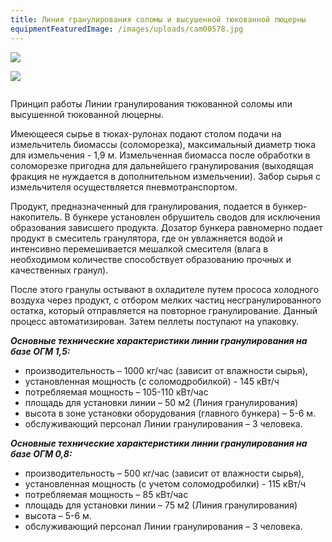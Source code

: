 ```yaml
---
title: Линия гранулирования соломы и высушенной тюкованной люцерны
equipmentFeaturedImage: /images/uploads/cam00578.jpg
---
```

![](/images/uploads/20170820_182254.jpg)

![](/images/uploads/20170820_182312.jpg)

![]()

Принцип работы Линии гранулирования тюкованной соломы или высушенной тюкованной люцерны.

Имеющееся сырье в тюках-рулонах подают столом подачи на измельчитель биомассы (соломорезка), максимальный диаметр тюка для измельчения - 1,9 м. Измельченная биомасса после обработки в соломорезке пригодна для дальнейшего гранулирования (выходящая фракция не нуждается в дополнительном измельчении). Забор сырья с измельчителя осуществляется пневмотранспортом.

Продукт, предназначенный для гранулирования, подается в бункер-накопитель. В бункере установлен обрушитель сводов для исключения образования зависшего продукта. Дозатор бункера равномерно подает продукт в смеситель гранулятора, где он увлажняется водой и интенсивно перемешивается мешалкой смесителя (влага в необходимом количестве способствует образованию прочных и качественных гранул).

После этого гранулы остывают в охладителе путем прососа холодного воздуха через продукт, с отбором мелких частиц несгранулированного остатка, который отправляется на повторное гранулирование. Данный процесс автоматизирован. Затем пеллеты поступают на упаковку.

_**Основные технические характеристики линии гранулирования на базе ОГМ 1,5:**_

* производительность – 1000 кг/час (зависит от влажности сырья),
* установленная мощность (с соломодробилкой) - 145 кВт/ч
* потребляемая мощность –  105-110 кВт/час
* площадь для установки линии – 50 м2 (Линия гранулирования)
* высота в зоне установки оборудования (главного бункера) – 5-6 м.
* обслуживающий персонал Линии гранулирования – 3 человека.

_**Основные технические характеристики линии гранулирования на базе ОГМ 0,8:**_

* производительность – 500 кг/час (зависит от влажности сырья),
* установленная мощность (с учетом соломодробилки) - 115 кВт/ч
* потребляемая мощность – 85 кВт/час
* площадь для установки линии – 75 м2 (Линия гранулирования)
* высота – 5-6 м.
* обслуживающий персонал Линии гранулирования – 3 человека.
